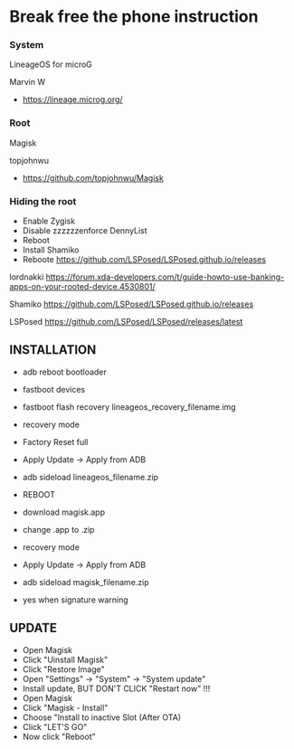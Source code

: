 # Break free the phone instruction

### System
LineageOS for microG

Marvin W 
- https://lineage.microg.org/

### Root 
Magisk

topjohnwu
- https://github.com/topjohnwu/Magisk

### Hiding the root

- Enable Zygisk
- Disable zzzzzzenforce DennyList
- Reboot
- Install Shamiko
- Reboote
https://github.com/LSPosed/LSPosed.github.io/releases

lordnakki
https://forum.xda-developers.com/t/guide-howto-use-banking-apps-on-your-rooted-device.4530801/

Shamiko
https://github.com/LSPosed/LSPosed.github.io/releases

LSPosed
https://github.com/LSPosed/LSPosed/releases/latest

## INSTALLATION

- adb reboot bootloader
- fastboot devices
- fastboot flash recovery lineageos_recovery_filename.img
- recovery mode
- Factory Reset full
- Apply Update -> Apply from ADB
- adb sideload lineageos_filename.zip

- REBOOT

- download magisk.app
- change .app to .zip
- recovery mode
- Apply Update -> Apply from ADB
- adb sideload magisk_filename.zip
- yes when signature warning

## UPDATE

- Open Magisk
- Click "Uinstall Magisk"
- Click "Restore Image"
- Open "Settings" -> "System" -> "System update"
- Install update, BUT DON'T CLICK "Restart now" !!!
- Open Magisk
- Click "Magisk - Install"
- Choose "Install to inactive Slot (After OTA)
- Click "LET'S GO"
- Now click "Reboot"
